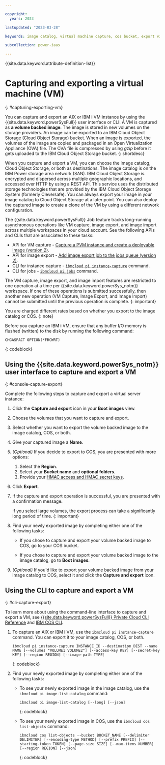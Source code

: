 ```yaml
---

copyright:
  years: 2023

lastupdated: "2023-03-28"

keywords: image catalog, virtual machine capture, cos bucket, export virtual machine, ova

subcollection: power-iaas

---
```


{{site.data.keyword.attribute-definition-list}}

# Capturing and exporting a virtual machine (VM)
{: #capturing-exporting-vm}

You can capture and export an AIX or IBM i VM instance by using the {{site.data.keyword.powerSysFull}} user interface or CLI. A VM is captured as **a volume backed image**. The image is stored in new volumes on the storage providers. An image can be exported to an IBM Cloud Object Storage (Cloud Object Storage) bucket. When an image is exported, the volumes of the image are copied and packaged in an Open Virtualization Appliance (OVA) file. The OVA file is compressed by using *gzip* before it gets uploaded to the IBM Cloud Object Storage bucket.
{: shortdesc}

When you capture and export a VM, you can choose the image catalog, Cloud Object Storage, or both as destinations. The image catalog is on the IBM Power storage area network (SAN). IBM Cloud Object Storage is encrypted and dispersed across multiple geographic locations, and accessed over HTTP by using a REST API. This service uses the distributed storage technologies that are provided by the IBM Cloud Object Storage System (formerly Cleversafe). You can always export your image in your image catalog to Cloud Object Storage at a later point. You can also deploy the captured image to create a clone of the VM by using a different network configuration.

The {{site.data.keyword.powerSysFull}} Job feature tracks long-running asynchronous operations like VM capture, image export, and image import across multiple workspaces in your cloud account. See the following APIs and CLIs that are associated to these tasks:
- API for VM capture - [Capture a PVM instance and create a deployable image (version 2)](/apidocs/power-cloud#pcloud-v2-pvminstances-capture-post).
- API for image export - [Add image export job to the jobs queue (version 2)](/apidocs/power-cloud#pcloud-v2-images-export-post).
- CLI for instance capture - [`ibmcloud pi instance-capture`](/docs/power-iaas-cli-plugin?topic=power-iaas-cli-plugin-power-iaas-cli-reference#ibmcloud-pi-instance-capture) command.
- CLI for jobs - [`ibmcloud pi jobs`](/docs/power-iaas-cli-plugin?topic=power-iaas-cli-plugin-power-iaas-cli-reference#ibmcloud-pi-jobs) command.

The VM capture, image export, and image import features are restricted to one operation at a time per {{site.data.keyword.powerSys_notm}} workspace. If one of these operations is submitted successfully, then another new operation (VM Capture, Image Export, and Image Import) cannot be submitted until the previous operation is complete.
{: important}

You are charged different rates based on whether you export to the image catalog or COS.
{: note}

Before you capture an IBM i VM, ensure that any buffer I/O memory is flushed (written) to the disk by running the following command:

```text
CHGASPACT OPTION(*FRCWRT)
```
{: codeblock}


## Using the {{site.data.keyword.powerSys_notm}} user interface to capture and export a VM
{: #console-capture-export}

Complete the following steps to capture and export a virtual server instance:

1. Click the **Capture and export** icon in your **Boot images** view.

2. Choose the volumes that you want to capture and export.

3. Select whether you want to export the volume backed image to the image catalog, COS, or both.

4. Give your captured image a **Name**.

5. *(Optional)* If you decide to export to COS, you are presented with more options:
   1. Select the **Region**.
   2. Select your **Bucket name** and **optional folders**.
   3. Provide your [HMAC access and HMAC secret keys](/docs/power-iaas?topic=power-iaas-deploy-custom-image#access-keys).

6. Click **Export**.

7. If the capture and export operation is successful, you are presented with a confirmation message.

    If you select large volumes, the export process can take a significantly long period of time.
    {: important}

8. Find your newly exported image by completing either one of the following tasks:

   - If you chose to capture and export your volume backed image to COS, go to your COS bucket.

   - If you chose to capture and export your volume backed image to the image catalog, go to **Boot images**.

9. *(Optional)* If you'd like to export your volume backed image from your image catalog to COS, select it and click the **Capture and export** icon.

## Using the CLI to capture and export a VM
{: #cli-capture-export}

To learn more about using the command-line interface to capture and export a VM, see [{{site.data.keyword.powerSysFull}} Private Cloud CLI Reference](/docs/power-iaas-cli-plugin?topic=power-iaas-cli-plugin-power-iaas-cli-reference) and [IBM COS CLI](/docs/cloud-object-storage-cli-plugin?topic=cloud-object-storage-cli-plugin-ic-cos-cli).

1. To capture an AIX or IBM i VM, use the `ibmcloud pi instance-capture` command. You can export it to your image catalog, COS, or both.

    ```text
    ibmcloud pi instance-capture INSTANCE_ID --destination DEST --name NAME [--volumes "VOLUME1 VOLUME2"] [--access-key KEY] [--secret-key KEY] [--region REGION] [--image-path TYPE]
    ```
    {: codeblock}

2. Find your newly exported image by completing either one of the following tasks:

    - To see your newly exported image in the image catalog, use the `ibmcloud pi image-list-catalog` command:

        ```text
        ibmcloud pi image-list-catalog [--long] [--json]
        ```
        {: codeblock}

    - To see your newly exported image in COS, use the `ibmcloud cos list-objects` command:

        ```text
        ibmcloud cos list-objects --bucket BUCKET_NAME [--delimiter DELIMITER] [--encoding-type METHOD] [--prefix PREFIX] [--starting-token TOKEN] [--page-size SIZE] [--max-items NUMBER] [--region REGION] [--json]
        ```
        {: codeblock}
